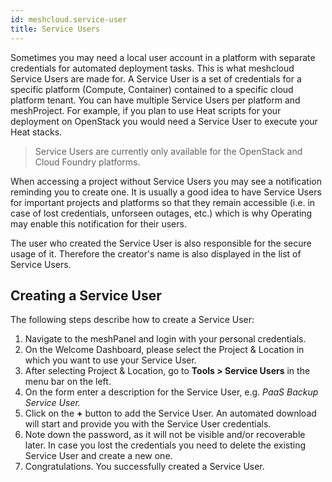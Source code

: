 ```yaml
---
id: meshcloud.service-user
title: Service Users
---
```


Sometimes you may need a local user account in a platform with separate credentials for automated deployment tasks. This is what meshcloud Service Users are made for. A Service User is a set of credentials for a specific platform \(Compute, Container\) contained to a specific cloud platform tenant. You can have multiple Service Users per platform and meshProject. For example, if you plan to use Heat scripts for your deployment on OpenStack you would need a Service User to execute your Heat stacks.

> Service Users are currently only available for the OpenStack and Cloud Foundry platforms.

When accessing a project without Service Users you may see a notification reminding you to create one. It is usually a good idea to have Service Users for important projects and platforms so that they remain accessible (i.e. in case of lost credentials, unforseen outages, etc.) which is why Operating may enable this notification for their users.

The user who created the Service User is also responsible for the secure usage of it. Therefore the creator's name is also displayed in the list of Service Users.

## Creating a Service User

The following steps describe how to create a Service User:

1. Navigate to the meshPanel and login with your personal credentials.
2. On the Welcome Dashboard, please select the Project & Location in which you want to use your Service User.
3. After selecting Project & Location, go to **Tools &gt; Service Users** in the menu bar on the left.
4. On the form enter a description for the Service User, e.g. _PaaS Backup Service User._
5. Click on the **+** button to add the Service User. An automated download will start and provide you with the Service User credentials.
6. Note down the password, as it will not be visible and/or recoverable later. In case you lost the credentials you need to delete the existing Service User and create a new one.
7. Congratulations. You successfully created a Service User.
